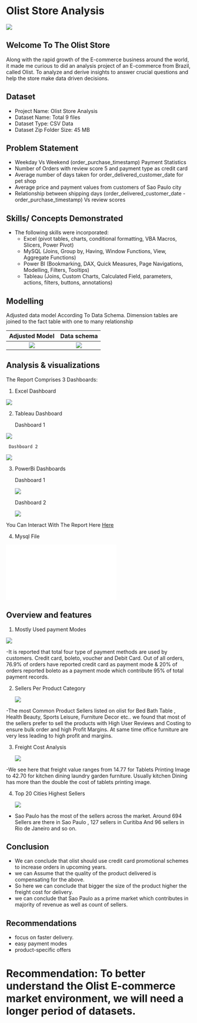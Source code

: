 # Olist Store Analysis

![](Olist_intro.png)

## Welcome To The Olist Store
Along with the rapid growth of the E-commerce business around the world, it made me curious to did an analysis project of an E-commerce from Brazil, called Olist. To analyze and derive insights to answer crucial questions and help the store make data driven decisions.

## Dataset

-	Project Name: Olist Store Analysis
- Dataset Name: Total 9 files
- Dataset Type: CSV Data
- Dataset Zip Folder Size: 45 MB

## Problem Statement
 -	Weekday Vs Weekend (order_purchase_timestamp) Payment Statistics
 - 	Number of Orders with review score 5 and payment type as credit card
 -  Average number of days taken for order_delivered_customer_date for pet shop
 -  Average price and payment values from customers of Sao Paulo city
 -  Relationship between shipping days (order_delivered_customer_date - order_purchase_timestamp) Vs review scores

## Skills/ Concepts Demonstrated
- The following skills were incorporated:
   - Excel (pivot tables, charts, conditional formatting, VBA Macros, Slicers, Power Pivot)
   - MySQL (Joins, Group by, Having, Window Functions, View, Aggregate Functions)
   - Power BI (Bookmarking, DAX, Quick Measures, Page Navigations, Modelling, Filters, Tooltips)
   - Tableau (Joins, Custom Charts, Calculated Field, parameters, actions, filters, buttons, annotations)
 
## Modelling
Adjusted data model According To Data Schema. Dimension tables are joined to the fact table with one to many relationship

 Adjusted Model                                                                                                  |                                                  Data schema
:---------------------------------------------------------------------------------------------------------------:|:-------------------------------------------:
![](Powerbi_Sales_Relationships.jpg)                                                                             |   ![](Schemas.jpg)
   
## Analysis & visualizations
The Report Comprises 3 Dashboards:

  1. Excel Dashboard
     
   ![](Excel_Sales_Dashboard.jpg)

  2. Tableau Dashboard

      Dashboard 1
   
   ![](Tablue_Sales_Dashboard_1.jpg)

     Dashboard 2

     
   ![](Tablue_Sales_Dashboard_2.jpg)
     

  3. PowerBi Dashboards
     
     Dashboard 1
     
     ![](Powerbi_Sales_Dashboard_1.jpg)
     
     Dashboard 2
     
     ![](Powerbi_Sales_Dashboard_2.jpg)
     
  You Can Interact With The Report Here [Here]([https://app.powerbi.com/groups/me/reports/0d0c765f-3253-43a4-9378-279277832743/ReportSectionf9e789b04bce22d87367?experience=power-bi](https://app.powerbi.com/groups/me/reports/cccdd1eb-7bf2-4ab4-a385-c6653a874be3?experience=power-bi)https://app.powerbi.com/groups/me/reports/cccdd1eb-7bf2-4ab4-a385-c6653a874be3?experience=power-bi)


 4. Mysql File

![](Olist_Store_Analysiss.sql)


## Overview and features

1. Mostly Used payment Modes

![](Payment_Method.png)

 -It is reported that total four type of payment methods are used by customers. Credit card, boleto, voucher and Debit Card. Out of all orders,  76.9% of orders have reported credit card as payment mode & 20% of orders reported boleto as a payment mode which contribute 95% of total payment records.

   
2. Sellers Per Product Category
   
   ![](Total_No_of_Sellers_as_Per_Product_Category.png)
   
  -The most Common Product Sellers listed on olist for Bed Bath Table , Health Beauty, Sports Leisure, Furniture Decor etc.. we found that most of the sellers prefer to sell the products with High User Reviews and Costing to ensure bulk order and high Profit Margins. At same time office furniture are very less leading to high profit and margins.
 
   
3. Freight Cost Analysis
   
   ![](Freight_Cost_Analysis_For_Top_20_Products.png)


  -We see here that freight value ranges from 14.77 for Tablets Printing Image to 42.70 for kitchen dining laundry garden furniture. Usually kitchen Dining has more than the double the cost of tablets printing image.

   
4. Top 20 Cities Highest Sellers
   
   ![](Top_20_cities_with_Sellers.png)
   
  - Sao Paulo has the most of the sellers across the market. Around 694 Sellers are there in Sao Paulo , 127 sellers in Curitiba And 96 sellers in Rio de Janeiro and so on.

## Conclusion 

- We can conclude that olist should use credit card promotional schemes to increase orders in upcoming years.
- we can Assume  that the quality of the product delivered  is compensating  for the above.
- So here we can conclude  that bigger the size of the product higher the freight cost for delivery.
- we can conclude that Sao Paulo as a prime market which contributes in majority of revenue as well as count of sellers.
  
## Recommendations
- focus on faster delivery.
- easy payment modes
- product-specific offers
  

# Recommendation: To better understand the Olist E-commerce market environment, we will need a longer period of datasets.



